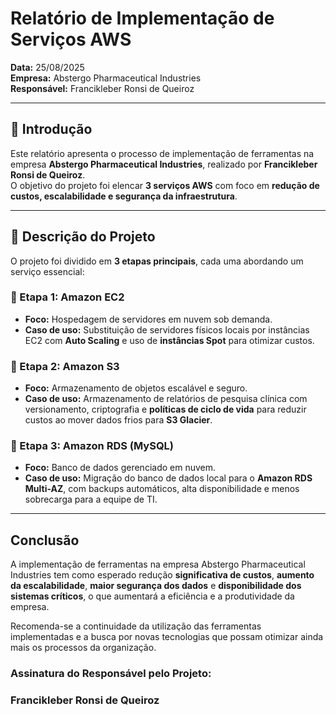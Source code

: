 # Relatório de Implementação de Serviços AWS  

**Data:** 25/08/2025  
**Empresa:** Abstergo Pharmaceutical Industries  
**Responsável:** Francikleber Ronsi de Queiroz  

---

## 📖 Introdução  

Este relatório apresenta o processo de implementação de ferramentas na empresa **Abstergo Pharmaceutical Industries**, realizado por **Francikleber Ronsi de Queiroz**.  
O objetivo do projeto foi elencar **3 serviços AWS** com foco em **redução de custos, escalabilidade e segurança da infraestrutura**.  

---

## 🚀 Descrição do Projeto  

O projeto foi dividido em **3 etapas principais**, cada uma abordando um serviço essencial:  

### 🔹 Etapa 1: Amazon EC2  
- **Foco:** Hospedagem de servidores em nuvem sob demanda.  
- **Caso de uso:** Substituição de servidores físicos locais por instâncias EC2 com **Auto Scaling** e uso de **instâncias Spot** para otimizar custos.  

### 🔹 Etapa 2: Amazon S3  
- **Foco:** Armazenamento de objetos escalável e seguro.  
- **Caso de uso:** Armazenamento de relatórios de pesquisa clínica com versionamento, criptografia e **políticas de ciclo de vida** para reduzir custos ao mover dados frios para **S3 Glacier**.  

### 🔹 Etapa 3: Amazon RDS (MySQL)  
- **Foco:** Banco de dados gerenciado em nuvem.  
- **Caso de uso:** Migração do banco de dados local para o **Amazon RDS Multi-AZ**, com backups automáticos, alta disponibilidade e menos sobrecarga para a equipe de TI.  

---
## Conclusão

A implementação de ferramentas na empresa Abstergo Pharmaceutical Industries tem como esperado redução **significativa de custos**, **aumento da escalabilidade**, **maior segurança dos dados** e **disponibilidade dos sistemas críticos**, o que aumentará a eficiência e a produtividade da empresa.

Recomenda-se a continuidade da utilização das ferramentas implementadas e a busca por novas tecnologias que possam otimizar ainda mais os processos da organização.

### Assinatura do Responsável pelo Projeto:

### Francikleber Ronsi de Queiroz
